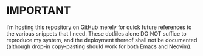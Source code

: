 # IMPORTANT
I’m hosting this repository on GitHub merely for quick future references to the various snippets that I need. These dotfiles alone DO NOT suffice to reproduce my system, and the deployment thereof shall not be documented (although drop-in copy-pasting should work for both Emacs and Neovim).
